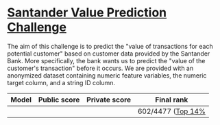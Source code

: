 # [Santander Value Prediction Challenge](https://www.kaggle.com/c/santander-value-prediction-challenge/)
The aim of this challenge is to predict the "value of transactions for each potential customer" based on customer data provided by the Santander Bank. More specifically, the bank wants us to predict the "value of the customer's transaction" before it occurs. We are provided with an anonymized dataset containing numeric feature variables, the numeric target column, and a string ID column. 


|Model|Public score|Private score|Final rank| 
|---|---|---|---|
|   ||| 602/4477 ([Top 14%](https://www.kaggle.com/shielaj/competitions)|
